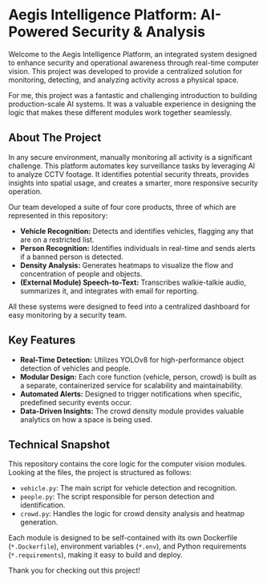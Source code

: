 # Aegis Intelligence Platform: AI-Powered Security & Analysis

Welcome to the Aegis Intelligence Platform, an integrated system designed to enhance security and operational awareness through real-time computer vision. This project was developed to provide a centralized solution for monitoring, detecting, and analyzing activity across a physical space.

For me, this project was a fantastic and challenging introduction to building production-scale AI systems. It was a valuable experience in designing the logic that makes these different modules work together seamlessly.

## About The Project

In any secure environment, manually monitoring all activity is a significant challenge. This platform automates key surveillance tasks by leveraging AI to analyze CCTV footage. It identifies potential security threats, provides insights into spatial usage, and creates a smarter, more responsive security operation.

Our team developed a suite of four core products, three of which are represented in this repository:

* **Vehicle Recognition:** Detects and identifies vehicles, flagging any that are on a restricted list.
* **Person Recognition:** Identifies individuals in real-time and sends alerts if a banned person is detected.
* **Density Analysis:** Generates heatmaps to visualize the flow and concentration of people and objects.
* **(External Module) Speech-to-Text:** Transcribes walkie-talkie audio, summarizes it, and integrates with email for reporting.

All these systems were designed to feed into a centralized dashboard for easy monitoring by a security team.

## Key Features

* **Real-Time Detection:** Utilizes YOLOv8 for high-performance object detection of vehicles and people.
* **Modular Design:** Each core function (vehicle, person, crowd) is built as a separate, containerized service for scalability and maintainability.
* **Automated Alerts:** Designed to trigger notifications when specific, predefined security events occur.
* **Data-Driven Insights:** The crowd density module provides valuable analytics on how a space is being used.

## Technical Snapshot

This repository contains the core logic for the computer vision modules. Looking at the files, the project is structured as follows:

* `vehicle.py`: The main script for vehicle detection and recognition.
* `people.py`: The script responsible for person detection and identification.
* `crowd.py`: Handles the logic for crowd density analysis and heatmap generation.

Each module is designed to be self-contained with its own Dockerfile (`*.Dockerfile`), environment variables (`*.env`), and Python requirements (`*.requirements`), making it easy to build and deploy.

Thank you for checking out this project!

